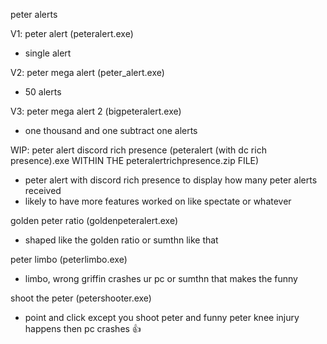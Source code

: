peter alerts

V1:
peter alert (peteralert.exe)
- single alert 

V2: 
peter mega alert (peter_alert.exe)
- 50 alerts

V3: 
peter mega alert 2 (bigpeteralert.exe)
- one thousand and one subtract one alerts

WIP: 
peter alert discord rich presence (peteralert (with dc rich presence).exe WITHIN THE peteralertrichpresence.zip FILE)
- peter alert with discord rich presence to display how many peter alerts received
- likely to have more features worked on like spectate or whatever 

golden peter ratio (goldenpeteralert.exe)
- shaped like the golden ratio or sumthn like that

peter limbo (peterlimbo.exe)
- limbo, wrong griffin crashes ur pc or sumthn that makes the funny

shoot the peter (petershooter.exe)
- point and click except you shoot peter and funny peter knee injury happens then pc crashes 👍
